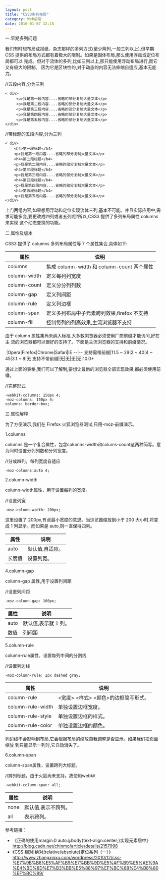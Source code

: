 ```yaml
---
layout: post
title: "CSS3多列布局"
category: Web前端
date: 2016-01-07 12:15
---
```


一.早期多列问题
我们有时想布局成报纸、杂志那样的多列方式(至少两列,一般三列以上),但早期CSS 提供的布局方式都有着极大的限制。如果是固体布局,那么使用浮动或定位布局都可以 完成。但对于流体的多列,比如三列以上,那只能使用浮动布局进行,而它又有极大的限制。 因为它是区块性的,对于动态的内容无法伸缩自适应,基本无能力。
//五段内容,分为三列
```< div>	 <p>我是第一段内容....省略的部分复制大量文本</p> 
	 <p>我是第二段内容....省略的部分复制大量文本</p> 
	 <p>我是第三段内容....省略的部分复制大量文本</p> 
	 <p>我是第四段内容....省略的部分复制大量文本</p> 
	 <p>我是第五段内容....省略的部分复制大量文本</p></div>```	
//带标题的五段内容,分为三列
```
< div>	<h4>第一段标题</h4> 
	<p>我是第一段内容....省略的部分复制大量文本</p> 
	<h4>第二段标题</h4> 
	<p>我是第二段内容....省略的部分复制大量文本</p> 
	<h4>第三段标题</h4> 
	<p>我是第三段内容....省略的部分复制大量文本</p> 
	<h4>第四段标题</h4> 
	<p>我是第四段内容....省略的部分复制大量文本</p> 
	<h4>第五段标题</h4> 
	<p>我是第五段内容....省略的部分复制大量文本</p></div>```上门两组内容,如果想用浮动和定位实现流体三列,基本不可能。并且实际应用中,需求可能多变,要更改成四列或者五列呢?所以,CSS3 提供了多列布局属性 columns 来实现 这个动态变换的功能。二.属性及版本CSS3 提供了 columns 多列布局属性等 7 个属性集合,具体如下:

属性 | 说明
--|--columns | 集成 column-width 和 column-count 两个属性
column-width | 定义每列列宽度column-count | 定义分分列列数column-gap | 定义列间距column-rule | 定义列边框column-span | 定义多列布局中子元素跨列效果,firefox 不支持
column-fill | 控制每列的列高效果,主流浏览器不支持由于 column 属性集尚未纳入标准,大多数浏览器必须使用厂商前缀才能访问,好在主 流的浏览器都可以很好的支持了。下面是主流浏览器的支持和前缀情况。

&nbsp;|Opera|Firefox|Chrome|Safari|IE--|-- 支持需带前缀|11.5 ~ 29|2 ~ 40|4 ~ 45|3.1 ~ 8|无支持不带前缀|无|无|无|无|10.0+
通过上面的表格,我们可以了解到,要想让最新的浏览器全部实现效果,都必须使用前缀。
//完整形式 

```-webkit-columns: 150px 4; -moz-columns: 150px 4; columns: border-box;```
三.属性解释
为了方便演示,我们在 Firefox 火狐浏览器测试,只用-moz-前缀演示。
1.columns
columns 是一个复合属性，包含columns-width和colums-count这两种简写。意为同时设置分列列数和分列宽度。
//分成四列，每列宽度自适应
```
-moz-columns:auto 4;```
2.column-width
column-width属性，用于设置每列的宽度。
//设置列宽```
-moz-column-width: 200px;```

这里设置了 200px,有点最小宽度的意思。当浏览器缩放到小于 200 大小时,将变成 1 列显示。而如果是 auto,则一直保持四列。属性 | 说明
--|--auto | 默认值,自适应。长度值 | 设置列宽。4.column-gapcolumn-gap 属性,用于设置列间距
//设置列间距
```-moz-column-gap: 100px;```属性 | 说明
--|--
auto | 默认值,表示就 1 列。
数值 | 列间距

5.column-rule

column-rule属性，设置每列中间的分割线

//设置列边线

```
-moz-column-rule: 2px dashed gray;
```

属性 | 说明
--|--
column-rule | <宽度> <样式> <颜色>的边框简写形式。
column-rule-width | 单独设置边框宽度。
column-rule-style | 单独设置边框的样式。
column-rule-color | 单独设置边框的颜色。

列边线不会影响到布局,它会根据布局的缩放自我调整是否显示。如果我们把页面缩放 到只能显示一列时,它自动消失了。

6.column-span

column-span属性，设置跨列大标题。

//跨列标题，由于火狐尚未支持，故使用webkit

```
-webkit-column-span: all;
```

属性 | 说明
--|--
none | 默认值,表示不跨列。
all | 表示跨列。



参考链接：

* 《正确的使用margin:0 auto与body{text-align:center;}实现元素居中》<http://blog.csdn.net/chinmo/article/details/2157998>
* 《CSS 相对|绝对(relative/absolute)定位系列（一）》<http://www.zhangxinxu.com/wordpress/2010/12/css-%E7%9B%B8%E5%AF%B9%E7%BB%9D%E5%AF%B9%E5%AE%9A%E4%BD%8D%E7%B3%BB%E5%88%97%EF%BC%88%E4%B8%80%EF%BC%89/>


 